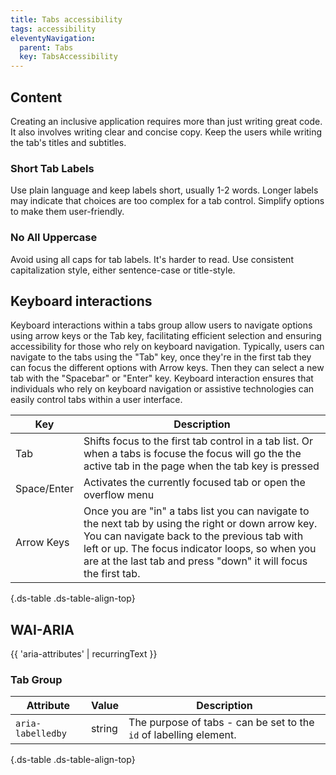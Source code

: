 ```yaml
---
title: Tabs accessibility
tags: accessibility
eleventyNavigation:
  parent: Tabs
  key: TabsAccessibility
---
```

<section>

## Content
Creating an inclusive application requires more than just writing great code. It also involves writing clear and concise copy. Keep the users while writing the tab's titles and subtitles.

### Short Tab Labels
Use plain language and keep labels short, usually 1-2 words. Longer labels may indicate that choices are too complex for a tab control. Simplify options to make them user-friendly.

### No All Uppercase
Avoid using all caps for tab labels. It's harder to read. Use consistent capitalization style, either sentence-case or title-style.

</section>


<section>

## Keyboard interactions

Keyboard interactions within a tabs group allow users to navigate options using arrow keys or the Tab key, facilitating efficient selection and ensuring accessibility for those who rely on keyboard navigation.
Typically, users can navigate to the tabs using the "Tab" key, once they're in the first tab they can focus the different options with Arrow keys. Then they can select a new tab with the "Spacebar" or "Enter" key. Keyboard interaction ensures that individuals who rely on keyboard navigation or assistive technologies can easily control tabs within a user interface.

|Key| Description                                                                                                                                                                                                                                                              |
|---|--------------------------------------------------------------------------------------------------------------------------------------------------------------------------------------------------------------------------------------------------------------------------|
|Tab| 	Shifts focus to the first tab control in a tab list. Or when a tabs is focuse the focus will go the the active tab in the page when the tab key is pressed                                                                                                              |
|Space/Enter | Activates the currently focused tab or open the overflow menu                                                                                                                                                                                                            |
|Arrow Keys	| Once you are "in" a tabs list you can navigate to the next tab by using the right or down arrow key. You can navigate back to the previous tab with left or up. The focus indicator loops, so when you are at the last tab and press "down" it will focus the first tab. |

{.ds-table .ds-table-align-top}

</section>


<section>

## WAI-ARIA

{{ 'aria-attributes' | recurringText }}

### Tab Group

<div class="ds-table-wrapper">

|Attribute | Value | Description |
|-|-|-|
|`aria-labelledby`|string| The purpose of tabs - can be set to the `id` of labelling element.|yes|

{.ds-table .ds-table-align-top}

</div>

</section>
